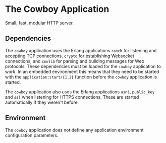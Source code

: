 The Cowboy Application
======================

Small, fast, modular HTTP server.

Dependencies
------------

The `cowboy` application uses the Erlang applications `ranch` for 
listening and accepting TCP connections, `crypto` for establishing 
Websocket connections, and `cowlib` for parsing and building messages 
for Web protocols. These dependencies must be loaded for the `cowboy` 
application to work. In an embedded environment this means that they 
need to be started with the `application:start/{1,2}` function before 
the `cowboy` application is started.

The `cowboy` application also uses the Erlang applications `asn1`, 
`public_key` and `ssl` when listening for HTTPS connections. These are 
started automatically if they weren't before.

Environment
-----------

The `cowboy` application does not define any application environment 
configuration parameters.
